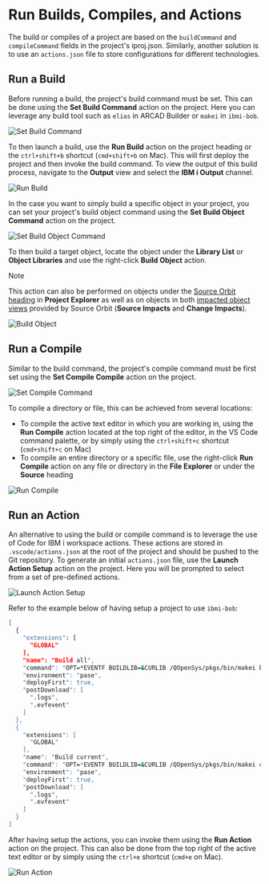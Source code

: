 # Run Builds, Compiles, and Actions

The build or compiles of a project are based on the `buildCommand` and `compileCommand` fields in the project's iproj.json. Similarly, another solution is to use an `actions.json` file to store configurations for different technologies.

## Run a Build

Before running a build, the project's build command must be set. This can be done using the **Set Build Command** action on the project. Here you can leverage any build tool such as `elias` in ARCAD Builder or `makei` in `ibmi-bob`.

![Set Build Command](../../assets/ProjectExplorer_11.png ':size=500')

To then launch a build, use the **Run Build** action on the project heading or the `ctrl+shift+b` shortcut (`cmd+shift+b` on Mac). This will first deploy the project and then invoke the build command. To view the output of this build process, navigate to the **Output** view and select the **IBM i Output** channel.

![Run Build](../../assets/ProjectExplorer_12.png)

In the case you want to simply build a specific object in your project, you can set your project's build object command using the **Set Build Object Command** action on the project.

![Set Build Object Command](../../assets/ProjectExplorer_41.png ':size=500')

To then build a target object, locate the object under the **Library List** or **Object Libraries** and use the right-click **Build Object** action.

> [!NOTE]
>
> This action can also be performed on objects under the [Source Orbit heading](https://ibm.github.io/sourceorbit/#/./pages/extension/index?id=ibm-i-project-explorer-integration) in **Project Explorer** as well as on objects in both [impacted object views](https://ibm.github.io/sourceorbit/#/./pages/extension/index?id=view-impacted-objects) provided by Source Orbit (**Source Impacts** and **Change Impacts**).

![Build Object](../../assets/ProjectExplorer_42.png ':size=500')

## Run a Compile

Similar to the build command, the project's compile command must be first set using the **Set Compile Compile** action on the project.

![Set Compile Command](../../assets/ProjectExplorer_13.png ':size=500')

To compile a directory or file, this can be achieved from several locations:

- To compile the active text editor in which you are working in, using the **Run Compile** action located at the top right of the editor, in the VS Code command palette, or by simply using the `ctrl+shift+c` shortcut (`cmd+shift+c` on Mac)
- To compile an entire directory or a specific file, use the right-click **Run Compile** action on any file or directory in the **File Explorer** or under the **Source** heading

![Run Compile](../../assets/ProjectExplorer_14.png)

## Run an Action

An alternative to using the build or compile command is to leverage the use of Code for IBM i workspace actions. These actions are stored in `.vscode/actions.json` at the root of the project and should be pushed to the Git repository. To generate an initial `actions.json` file, use the **Launch Action Setup** action on the project. Here you will be prompted to select from a set of pre-defined actions.

![Launch Action Setup](../../assets/ProjectExplorer_15.png ':size=500')

Refer to the example below of having setup a project to use `ibmi-bob`:

```bash
[
  {
    "extensions": [
      "GLOBAL"
    ],
    "name": "Build all",
    "command": "OPT=*EVENTF BUILDLIB=&CURLIB /QOpenSys/pkgs/bin/makei build",
    "environment": "pase",
    "deployFirst": true,
    "postDownload": [
      ".logs",
      ".evfevent"
    ]
  },
  {
    "extensions": [
      "GLOBAL"
    ],
    "name": "Build current",
    "command": "OPT=*EVENTF BUILDLIB=&CURLIB /QOpenSys/pkgs/bin/makei compile -f {filename}",
    "environment": "pase",
    "deployFirst": true,
    "postDownload": [
      ".logs",
      ".evfevent"
    ]
  }
]
```

After having setup the actions, you can invoke them using the **Run Action** action on the project. This can also be done from the top right of the active text editor or by simply using the `ctrl+e` shortcut (`cmd+e` on Mac).

![Run Action](../../assets/ProjectExplorer_16.png)